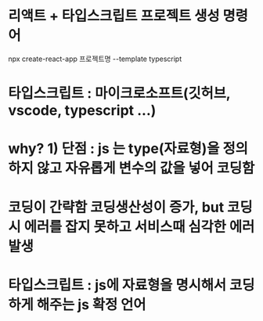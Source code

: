 # 리액트 + 타입스크립트 프로젝트 생성 명령어
npx create-react-app 프로젝트명 --template typescript

# 타입스크립트 : 마이크로소프트(깃허브, vscode, typescript ...)

# why? 1) 단점 : js 는 type(자료형)을 정의하지 않고 자유롭게 변수의 값을 넣어 코딩함
#               코딩이 간략함 코딩생산성이 증가, but 코딩시 에러를 잡지 못하고 서비스때 심각한 에러 발생

# 타입스크립트 : js에 자료형을 명시해서 코딩하게 해주는 js 확정 언어